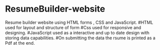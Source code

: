 # ResumeBuilder-website
Resume builder website using HTML forms , CSS and JavaScript.
#HTML used for layout and structure of form
#Css used for responsive and designing.
#JavaScript used as a interactive and up to date design with storing data capabilities.
#On submitting the data the rsume is printed as a Pdf at the end.
